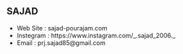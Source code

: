 <h2>SAJAD</h2>

<ul>
  <li>Web Site : sajad-pourajam.com</li>
  <li>Instegram : https://www.instagram.com/_.sajad_2006._</li>
  <li>Email : prj.sajad85@gmail.com</li>
  
  </ul>
